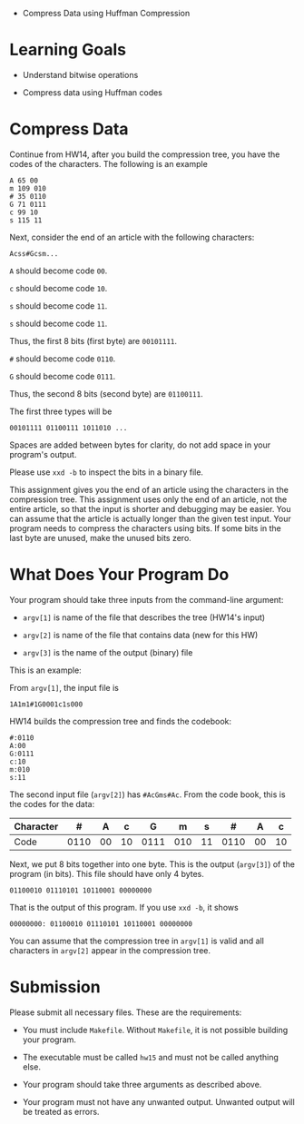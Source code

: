 * Compress Data using Huffman Compression

Learning Goals
==============

* Understand bitwise operations

* Compress data using Huffman codes

Compress Data
=============

Continue from HW14, after you build the compression tree, you have
the codes of the characters. The following is an example


```
A 65 00
m 109 010
# 35 0110
G 71 0111
c 99 10
s 115 11
```

Next, consider the end of an article with the following characters:

`Acss#Gcsm...`

`A` should become code `00`. 

`c` should become code `10`.

`s` should become code `11`.

`s` should become code `11`.

Thus, the first 8 bits (first byte) are `00101111`.

`#` should become code `0110`.

`G` should become code `0111`.

Thus, the second 8 bits (second byte) are `01100111`.

The first three types will be 

`00101111 01100111 1011010 ...`

Spaces are added between bytes for clarity, do not add space in your
program's output.

Please use `xxd -b` to inspect the bits in a binary file.

This assignment gives you the end of an article using the
characters in the compression tree.  This assignment uses only the
end of an article, not the entire article, so that the input is
shorter and debugging may be easier.  You can assume that the article
is actually longer than the given test input.  Your program needs to
compress the characters using bits. If some bits in the last byte are
unused, make the unused bits zero. 

What Does Your Program Do
=========================

Your program should take three inputs from the command-line argument:

* `argv[1]` is name of the file that describes the tree (HW14's input)

* `argv[2]` is name of the file that contains data (new for this HW)

* `argv[3]` is the name of the output (binary) file

This is an example:

From `argv[1]`, the input file is 

`1A1m1#1G0001c1s000`

HW14 builds the compression tree and finds the codebook:

```
#:0110
A:00
G:0111
c:10
m:010
s:11
```

The second input file (`argv[2]`) has `#AcGms#Ac`.  From the code book, this is the codes for the data:

Character | #    | A  | c  | G    | m   | s  | #    | A  | c  
----------|------|----|----|------|-----|----|------|----|----
Code      | 0110 | 00 | 10 | 0111 | 010 | 11 | 0110 | 00 | 10

Next, we put 8 bits together into one byte. This is the output
(`argv[3]`) of the program (in bits). This file should have only 4
bytes.

`01100010 01110101 10110001 00000000`

That is the output of this program. If you use `xxd -b`, it shows

`00000000: 01100010 01110101 10110001 00000000`

You can assume that the compression tree in `argv[1]` is valid and all
characters in `argv[2]` appear in the compression tree.


Submission
==========

Please submit all necessary files. These are the requirements:

* You must include `Makefile`. Without `Makefile`, it is not possible building your program.

* The executable must be called `hw15` and must not be called anything else.

* Your program should take three arguments as described above.

* Your program must not have any unwanted output. Unwanted output will
  be treated as errors.


